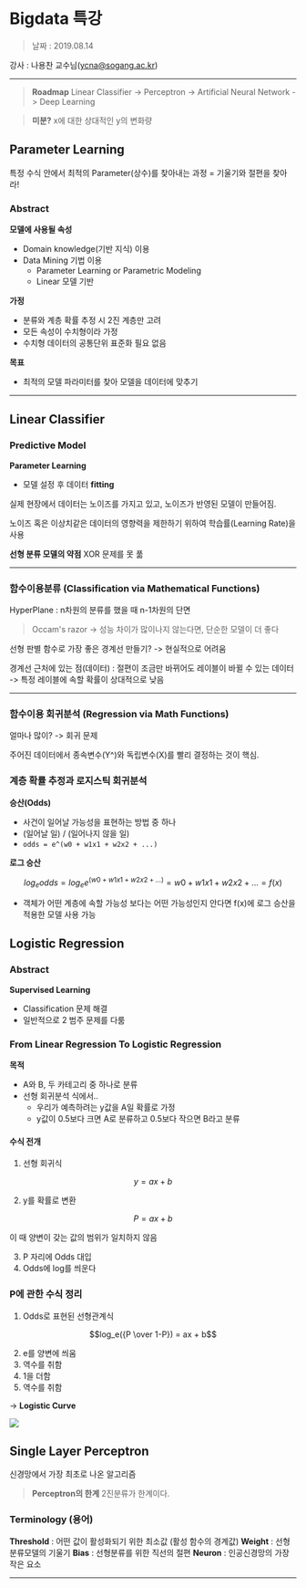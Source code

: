 Bigdata 특강
=========

> 날짜 : 2019.08.14

강사 : 나용찬 교수님(ycna@sogang.ac.kr)

---

> **Roadmap**
Linear Classifier -> Perceptron -> Artificial Neural Network -> Deep Learning

> **미분?**
x에 대한 상대적인 y의 변화량

## Parameter Learning
특정 수식 안에서 최적의 Parameter(상수)를 찾아내는 과정
= 기울기와 절편을 찾아라!
### Abstract

__모델에 사용될 속성__
- Domain knowledge(기반 지식) 이용
- Data Mining 기법 이용
    - Parameter Learning or Parametric Modeling
    - Linear 모델 기반

__가정__
- 분류와 계층 확률 추정 시 2진 계층만 고려
- 모든 속성이 수치형이라 가정
- 수치형 데이터의 공통단위 표준화 필요 없음

__목표__
- 최적의 모델 파라미터를 찾아 모델을 데이터에 맞추기

---

## Linear Classifier

### Predictive Model
**Parameter Learning**
- 모델 설정 후 데이터 __fitting__

실제 현장에서 데이터는 노이즈를 가지고 있고, 노이즈가 반영된 모델이 만들어짐.

노이즈 혹은 이상치같은 데이터의 영향력을 제한하기 위하여 학습률(Learning Rate)을 사용

**선형 분류 모델의 약점**
XOR 문제를 못 풂

---

### 함수이용분류 (Classification via Mathematical Functions)

HyperPlane : n차원의 분류를 했을 때 n-1차원의 단면

> Occam's razor
-> 성능 차이가 많이나지 않는다면, 단순한 모델이 더 좋다

선형 판별 함수로 가장 좋은 경계선 만들기?
-> 현실적으로 어려움

경계선 근처에 있는 점(데이터) : 절편이 조금만 바뀌어도 레이블이 바뀔 수 있는 데이터
-> 특정 레이블에 속할 확률이 상대적으로 낮음

---

### 함수이용 회귀분석 (Regression via Math Functions)

얼마나 많이? -> 회귀 문제

주어진 데이터에서 종속변수(Y^)와 독립변수(X)를 빨리 결정하는 것이 핵심.

### 계층 확률 추정과 로지스틱 회귀분석

**승산(Odds)**
- 사건이 일어날 가능성을 표현하는 방법 중 하나
- (일어날 일) / (일어나지 않을 일)
- `odds = e^(w0 + w1x1 + w2x2 + ...)`

**로그 승산**
```math
log_e odds = log_e e^{(w0 + w1x1 + w2x2 + ...)} = w0 + w1x1 + w2x2 + ... = f(x)
```
- 객체가 어떤 계층에 속할 가능성 보다는 어떤 가능성인지 안다면 f(x)에 로그 승산을 적용한 모델 사용 가능

## Logistic Regression

### Abstract

**Supervised Learning**
- Classification 문제 해결
- 일반적으로 2 범주 문제를 다룸

### From Linear Regression To Logistic Regression

**목적**
- A와 B, 두 카테고리 중 하나로 분류
- 선형 회귀분석 식에서..
    - 우리가 예측하려는 y값을 A일 확률로 가정
    - y값이 0.5보다 크면 A로 분류하고 0.5보다 작으면 B라고 분류

#### 수식 전개
1. 선형 회귀식
```math
y = ax + b
```

2. y를 확률로 변환
```math
P = ax + b
```
이 때 양변이 갖는 값의 범위가 일치하지 않음

3. P 자리에 Odds 대입
4. Odds에 log를 씌운다

### P에 관한 수식 정리
1. Odds로 표현된 선형관계식
```math
log_e({P \over 1-P}) = ax + b
```

2. e를 양변에 씌움
3. 역수를 취함
4. 1을 더함
5. 역수를 취함

-> **Logistic Curve**

![](https://upload.wikimedia.org/wikipedia/commons/5/54/Generalized_logistic_function_A0_K1_B1.5_Q0.5_%CE%BD0.5_M0.5.png)


## Single Layer Perceptron

신경망에서 가장 최초로 나온 알고리즘

> **Perceptron의 한계**
2진분류가 한계이다.

### Terminology (용어)

**Threshold** : 어떤 값이 활성화되기 위한 최소값 (활성 함수의 경계값)
**Weight** : 선형분류모델의 기울기
**Bias** : 선형분류를 위한 직선의 절편
**Neuron** : 인공신경망의 가장 작은 요소

---
